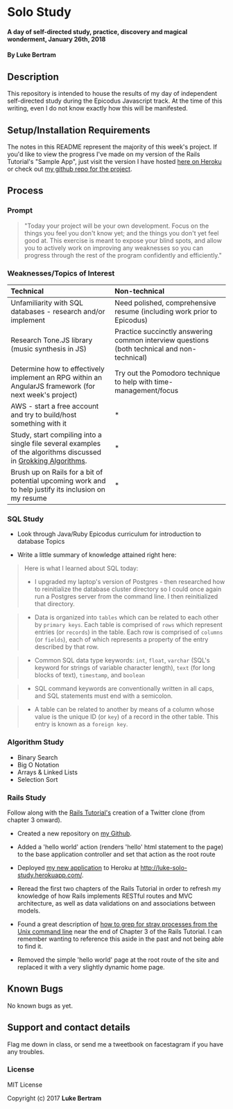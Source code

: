 # Solo Study

#### A day of self-directed study, practice, discovery and magical wonderment, January 26th, 2018

#### By **Luke Bertram**

## Description

This repository is intended to house the results of my day of independent self-directed study during the Epicodus Javascript track. At the time of this writing, even I do not know exactly how this will be manifested.

## Setup/Installation Requirements

The notes in this README represent the majority of this week's project. If you'd like to view the progress I've made on my version of the Rails Tutorial's "Sample App", just visit the version I have hosted [here on Heroku](https://luke-solo-study.herokuapp.com/) or check out [my github repo for the project](https://github.com/lukebertram/sample-app).

## Process

### Prompt

>"Today your project will be your own development. Focus on the things you feel you don't know yet; and the things you don't yet feel good at. This exercise is meant to expose your blind spots, and allow you to actively work on improving any weaknesses so you can progress through the rest of the program confidently and efficiently."

### Weaknesses/Topics of Interest

|Technical | Non-technical|
|:---------|:-------------|
| Unfamiliarity with SQL databases - research and/or implement| Need polished, comprehensive resume (including work prior to Epicodus) |
| Research Tone.JS library (music synthesis in JS) | Practice succinctly answering common interview questions (both technical and non-technical) |
| Determine how to effectively implement an RPG within an AngularJS framework (for next week's project)| Try out the Pomodoro technique to help with time-management/focus |
| AWS - start a free account and try to build/host something with it| * |
| Study, start compiling into a single file several examples of the algorithms discussed in [Grokking Algorithms](https://www.manning.com/books/grokking-algorithms).| * |
| Brush up on Rails for a bit of potential upcoming work and to help justify its inclusion on my resume | * |

### SQL Study

* Look through Java/Ruby Epicodus curriculum for introduction to database Topics

* Write a little summary of knowledge attained right here:

>Here is what I learned about SQL today:
> * I upgraded my laptop's version of Postgres - then researched how to reinitialize the database cluster directory so I could once again run a Postgres server from the command line. I then reinitialized that directory.

> * Data is organized into `tables` which can be related to each other by `primary keys`. Each table is comprised of `rows` which represent entries (or `records`) in the table. Each row is comprised of `columns` (or `fields`), each of which represents a property of the entry described by that row.

> * Common SQL data type keywords: `int`, `float`, `varchar` (SQL's keyword for strings of variable character length), `text` (for long blocks of text), `timestamp`, and `boolean`

> * SQL command keywords are conventionally written in all caps, and SQL statements must end with a semicolon.

> * A table can be related to another by means of a column whose value is the unique ID (or `key`) of a record in the other table. This entry is known as a `foreign key`.


### Algorithm Study

* Binary Search
* Big O Notation
* Arrays & Linked Lists
* Selection Sort

### Rails Study

Follow along with the [Rails Tutorial's](https://www.railstutorial.org/) creation of a Twitter clone (from chapter 3 onward).

* Created a new repository on [my Github](https://github.com/lukebertram/sample-app).

* Added a 'hello world' action (renders 'hello' html statement to the page) to the base application controller and set that action as the root route

* Deployed [my new application](http://luke-solo-study.herokuapp.com/) to Heroku at http://luke-solo-study.herokuapp.com/.

* Reread the first two chapters of the Rails Tutorial in order to refresh my knowledge of how Rails implements RESTful routes and MVC architecture, as well as data validations on and associations between models.

* Found a great description of [how to grep for stray processes from the Unix command line](https://www.railstutorial.org/book/static_pages#_aside-processes) near the end of Chapter 3 of the Rails Tutorial. I can remember wanting to reference this aside in the past and not being able to find it.

* Removed the simple 'hello world' page at the root route of the site and replaced it with a very slightly dynamic home page.

## Known Bugs

No known bugs as yet.

## Support and contact details

Flag me down in class, or send me a tweetbook on facestagram if you have any troubles.

### License

MIT License

Copyright (c) 2017 **Luke Bertram**
